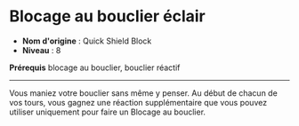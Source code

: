 # Blocage au bouclier éclair

 * **Nom d'origine** : Quick Shield Block
 * **Niveau** : 8


<p><strong>Prérequis</strong> blocage au bouclier, bouclier réactif</p>
<hr>
<p>Vous maniez votre bouclier sans même y penser. Au début de chacun de vos tours, vous gagnez une réaction supplémentaire que vous pouvez utiliser uniquement pour faire un Blocage au bouclier.</p>